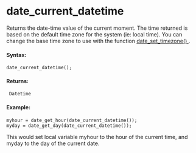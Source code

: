 # date_current_datetime

Returns the date-time value of the current moment. The time returned is
based on the default time zone for the system (ie: local time). You can
change the base time zone to use with the function [ date_set_timezone()
](date_set_timezone) .

#### Syntax:

``` gml
date_current_datetime();
```

#### Returns:

``` gml
 Datetime
```

#### Example:

``` gml
myhour = date_get_hour(date_current_datetime());
myday = date_get_day(date_current_datetime());
```

This would set local variable myhour to the hour of the current time,
and myday to the day of the current date.
